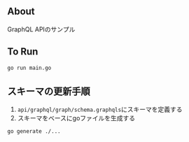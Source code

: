 ## About
GraphQL APIのサンプル

## To Run
```bash
go run main.go
```

## スキーマの更新手順
1. `api/graphql/graph/schema.graphqls`にスキーマを定義する
2. スキーマをベースにgoファイルを生成する
```bash
go generate ./...
```